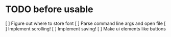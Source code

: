 # TODO before usable

[ ] Figure out where to store font
[ ] Parse command line args and open file
[ ] Implement scrolling!
[ ] Implement saving!
[ ] Make ui elements like buttons
